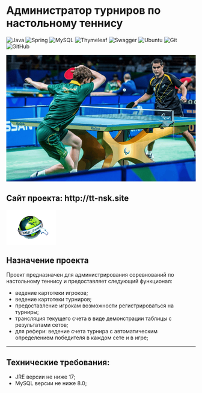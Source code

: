 <h1>Администратор турниров по настольному теннису</h1>

![Java](https://img.shields.io/badge/java-%23ED8B00.svg?style=for-the-badge&logo=java&logoColor=white)
![Spring](https://img.shields.io/badge/spring-%236DB33F.svg?style=for-the-badge&logo=spring&logoColor=white)
![MySQL](https://img.shields.io/badge/mysql-%2300f.svg?style=for-the-badge&logo=mysql&logoColor=white)
![Thymeleaf](https://img.shields.io/badge/Thymeleaf-%23005C0F.svg?style=for-the-badge&logo=Thymeleaf&logoColor=white)
![Swagger](https://img.shields.io/badge/-Swagger-%23Clojure?style=for-the-badge&logo=swagger&logoColor=white)
![Ubuntu](https://img.shields.io/badge/Ubuntu-E95420?style=for-the-badge&logo=ubuntu&logoColor=white)
![Git](https://img.shields.io/badge/git-%23F05033.svg?style=for-the-badge&logo=git&logoColor=white)
![GitHub](https://img.shields.io/badge/github-%23121011.svg?style=for-the-badge&logo=github&logoColor=white)

![Gallery](https://github.com/Shuffle-code/tt_nsk/blob/SergeiAidinov-patch-1/Project_promo.gif)
<br>
  
<dev>
  <h2>Сайт проекта: http://tt-nsk.site</h2>
  <a href="http://tt-nsk.site/player/all" align = middle> <img src="https://github.com/Shuffle-code/tt_nsk/blob/SergeiAidinov-patch-1/web-logo-empty-background.png" align = middle> </a>
   
  
</dev>
     

<h2>Назначение проекта</h2>

Проект предназначен для администрирования соревнований по настольному теннису и предоставляет следующий функционал:

<body>
   <dev>
     <ul>
     <li>ведение картотеки игроков;</li>
     <li>ведение картотеки турниров;</li>
     <li>предоставление игрокам возможности регистрироваться на турниры;</li>
     <li>трансляция текущего счета в виде демонстрации таблицы с результатами сетов;</li>
     <li>для рефери: ведение счета турнира с автоматическим определением победителя в каждом сете и в игре;</li>
   </ul>
   <hr>
     </dev>
     <dev>
     <h2>Технические требования:</h2>

<ul>
     <li>JRE версии не ниже 17;</li>
     <li>MySQL версии не ниже 8.0;</li>
</ul>
     </dev>
     

</body>
</html>





